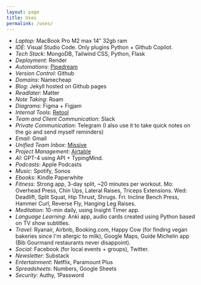 ```yaml
---
layout: page
title: Uses
permalink: /uses/
---
```



* *Laptop*: MacBook Pro M2 max 14″ 32gb ram
* *IDE*: Visual Studio Code. Only plugins Python + Github Copilot.
* *Tech Stack*: MongoDB, Tailwind CSS, Python, Flask
* *Deployment*: Render
* *Automations*: [Pipedream](http://pipedream.com/?via=jakob)
* *Version Control*: Github
* *Domains*: Namecheap
* *Blog*: Jekyll hosted on Github pages
* *Readlater*: Matter
* *Note Taking*: Roam
* *Diagrams*: Figma + Figjam
* *Internal Tools*: [Retool](https://get.retool.com/uw9lit657yxo)
* *Team and Client Communication*: Slack
* *Private Communication*: Telegram (I also use it to take quick notes on the go and send myself reminders)
* *Email*: Gmail
* *Unified Team Inbox*: [Missive](https://missiveapp.com/?ref_id=56426A624CB3)
* *Project Management*: [Airtable](https://airtable.com/invite/r/Brt0mpLN)
* *AI*: GPT-4 using API + TypingMind.
* *Podcasts*: Apple Podcasts
* *Music*: Spotify, Sonos
* *Ebooks*: Kindle Paperwhite
* *Fitness*: Strong app, 3-day split, ~20 minutes per workout. Mo: Overhead Press, Chin Ups, Lateral Raises, Triceps Extensions. Wed: Deadlift, Split Squat, Hip Thrust, Shrugs. Fri: Incline Bench Press, Hammer Curl, Reverse Fly, Hanging Leg Raises.
* *Meditation*: 10-min daily, using Insight Timer app.
* *Language Learning*: Anki app, audio cards created using Python based on TV show subtitles.
* *Travel*: Ryanair, Airbnb, Booking.com, Happy Cow (for finding vegan bakeries since I'm allergic to milk), Google Maps, Guide Michelin app (Bib Gourmand restaurants never disappoint).
* *Social*: Facebook (for local events + groups), Twitter.
* *Newsletter*: Substack
* *Entertainment*: Netflix, Paramount Plus
* *Spreadsheets*: Numbers, Google Sheets
* *Security*: Authy, 1Password